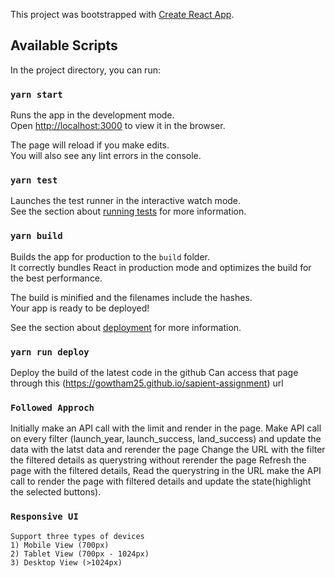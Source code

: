 This project was bootstrapped with [Create React App](https://github.com/facebook/create-react-app).

## Available Scripts

In the project directory, you can run:

### `yarn start`

Runs the app in the development mode.<br />
Open [http://localhost:3000](http://localhost:3000) to view it in the browser.

The page will reload if you make edits.<br />
You will also see any lint errors in the console.

### `yarn test`

Launches the test runner in the interactive watch mode.<br />
See the section about [running tests](https://facebook.github.io/create-react-app/docs/running-tests) for more information.

### `yarn build`

Builds the app for production to the `build` folder.<br />
It correctly bundles React in production mode and optimizes the build for the best performance.

The build is minified and the filenames include the hashes.<br />
Your app is ready to be deployed!

See the section about [deployment](https://facebook.github.io/create-react-app/docs/deployment) for more information.

### `yarn run deploy`

Deploy the build of the latest code in the github
Can access that page through this (https://gowtham25.github.io/sapient-assignment) url

### `Followed Approch`

Initially make an API call with the limit and render in the page.
Make API call on every filter (launch_year, launch_success, land_success) and update the data with the latst data and rerender the page
Change the URL with the filter the filtered details as querystring without rerender the page
Refresh the page with the filtered details, Read the querystring in the URL make the API call to render the page with filtered details and update the state(highlight the selected buttons).

### `Responsive UI`
    Support three types of devices
    1) Mobile View (700px)
    2) Tablet View (700px - 1024px)
    3) Desktop View (>1024px)
